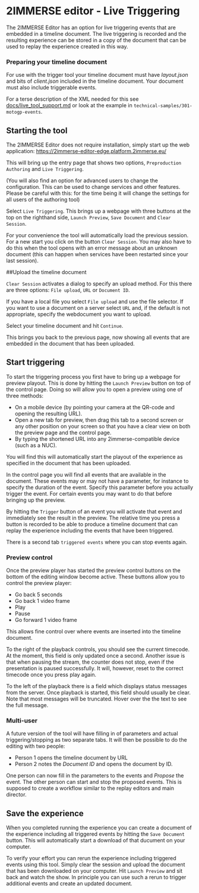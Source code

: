 # 2IMMERSE editor - Live Triggering

The 2IMMERSE Editor has an option for live triggering events that are embedded in a timeline document. The live triggering is recorded and the resulting experience can be stored in a copy of the document that can be used to replay the experience created in this way.

### Preparing your timeline document

For use with the trigger tool your timeline document must have _layout.json_ and bits of _client.json_ included in the timeline document. Your document must also include triggerable events.

For a terse description of the XML needed for this see [docs/live\_tool\_support.md](docs/live_tool_support.md) or look at the example in `technical-samples/301-motogp-events`.

## Starting the tool

The 2IMMERSE Editor does not require installation, simply start up the web application:
<https://2immerse-editor-edge.platform.2immerse.eu/>

This will bring up the entry page that shows two options, `Preproduction Authoring` and `Live Triggering`.

(You will also find an option for advanced users to change the configuration. This can be used to change services and other features. Please be careful with this: for the time being it will change the settings for all users of the authoring tool)

Select `Live Triggering`.
This brings up a webpage with three buttons at the top on the righthand side, `Launch Preview`, `Save Document` and `Clear Session`.

For your convenience the tool will automatically load the previous session. For a new start you click on the button `Clear Session`.  You may also have to do this when the tool opens with an error message about an unknown document (this can happen when services have been restarted since your last session).

##Upload the timeline document

`Clear Session` activates a dialog to specify an upload method. For this there are three options: `File upload`, `URL` or `Document ID`.

If you have a local file you select `File upload` and use the file selector. If you want to use a document on a server select `URL` and, if the default is not appropriate, specify the webdocument you want to upload.

Select your timeline document and hit `Continue`.

This brings you back to the previous page, now showing all events that are embedded in the document that has been uploaded.

## Start triggering

To start the triggering process you first have to bring up a webpage for preview playout. This is done by hitting the `Launch Preview` button on top of the control page. Doing so will allow you to open a preview using one of three methods:

- On a mobile device (by pointing your camera at the QR-code and opening the resulting URL).
- Open a new tab for preview, then drag this tab to a second screen or any other position on your screen so that you have a clear view on both the preview page and the control page.
- By typing the shortened URL into any 2immerse-compatible device (such as a NUC).

You will find this will automatically start the playout of the experience as specified in the document that has been uploaded.

In the control page you will find all events that are available in the document. These events may or may not have a parameter, for instance to specify the duration of the event. Specify this parameter before you actually trigger the event. For certain events you may want to do that before bringing up the preview.

By hitting the `Trigger` button of an event you will activate that event and immediately see the result in the preview. The relative time you press a button is recorded to be able to produce a timeline document that can replay the experience including the events that have been triggered.

There is a second tab `triggered events` where you can stop events again.

### Preview control

Once the preview player has started the preview control buttons on the bottom of the editing window become active. These buttons allow you to control the preview player:

- Go back 5 seconds
- Go back 1 video frame
- Play
- Pause
- Go forward 1 video frame

This allows fine control over where events are inserted into the timeline document.

To the right of the playback controls, you should see the current timecode. At the moment, this field is only updated once a second. Another issue is that when pausing the stream, the counter does not stop, even if the presentation is paused successfully. It will, however, reset to the correct timecode once you press play again.

To the left of the playback there is a field which displays status messages from the server. Once playback is started, this field should usually be clear. Note that most messages will be truncated. Hover over the the text to see the full message.

### Multi-user

A future version of the tool will have filling in of parameters and actual triggering/stopping as two separate tabs. It will then be possible to do the editing with two people:

- Person 1 opens the timeline document by URL
- Person 2 notes the _Document ID_ and opens the document by ID.

One person can now fill in the parameters to the events and _Propose_ the event. The other person can start and stop the proposed events. This is supposed to create a workflow similar to the replay editors and main director.

## Save the experience

When you completed running the experience you can create a document of the experience including all triggered events by hitting the `Save Document` button. This will automatically start a download of that ducument on your computer.

To verify your effort you can rerun the experience including triggered events using this tool. Simply clear the session and upload the document that has been downloaded on your computer. Hit `Launch Preview` and sit back and watch the show. In principle you can use such a rerun to trigger additional events and create an updated document.

